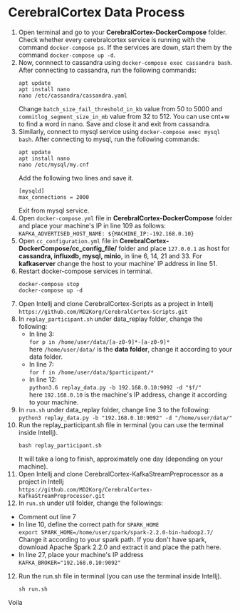 # CerebralCortex Data Process

1. Open terminal and go to your **CerebralCortex-DockerCompose** folder. Check whether every cerebralcortex service is running with the command `docker-compose ps`. If the services are down, start them by the command `docker-compose up -d`.
2. Now, connnect to cassandra using `docker-compose exec cassandra bash`. After connecting to cassandra, run the following commands:  
    ```
    apt update
    apt install nano
    nano /etc/cassandra/cassandra.yaml
    ```
   Change `batch_size_fail_threshold_in_kb` value from 50 to 5000 and `commitlog_segment_size_in_mb` value from 32 to 512. 
   You can use cnt+w to find a word in nano. Save and close it and exit from cassandra.
2. Similarly, connect to mysql service using `docker-compose exec mysql bash`. After connecting to mysql, run the following commands:  
    ```
    apt update
    apt install nano  
    nano /etc/mysql/my.cnf  
    ```  
    Add the following two lines and save it.  
    ```
    [mysqld]  
    max_connections = 2000  
    ```    
   Exit from mysql service.
3. Open `docker-compose.yml` file in **CerebralCortex-DockerCompose** folder and place your machine's IP in line 109 as follows:
    `KAFKA_ADVERTISED_HOST_NAME: ${MACHINE_IP:-192.168.0.10}`
4. Open `cc_configuration.yml` file in **CerebralCortex-DockerCompose/cc_config_file/** folder and place `127.0.0.1` as host for **cassandra, influxdb, mysql, minio**, in line 6, 14, 21 and 33. For **kafkaserver** change the host to your machine' IP address in line 51.
5. Restart docker-compose services in terminal.
    ```
    docker-compose stop
    docker-compose up -d
    ```  
6. Open IntelIj and clone CerebralCortex-Scripts as a project in IntelIj
    `https://github.com/MD2Korg/CerebralCortex-Scripts.git`
7. In `replay_participant.sh` under data_replay folder, change the following:
    * In line 3:  
      `for p in /home/user/data/[a-z0-9]*-[a-z0-9]*`  
      here `/home/user/data/` is the **data folder**, change it according to your data folder.
    * In line 7:  
      `for f in /home/user/data/$participant/*`  
    * In line 12:  
     `python3.6 replay_data.py -b 192.168.0.10:9092 -d "$f/"`  
      here `192.168.0.10` is the machine's IP address, change it according to your machine.
8. In `run.sh` under data_replay folder, change line 3 to the following:  
  `python3 replay_data.py -b "192.168.0.10:9092" -d "/home/user/data/"`
9. Run the replay_participant.sh file in terminal (you can use the terminal inside IntelIj).
    ```
    bash replay_participant.sh
    ```  
   It will take a long to finish, approximately one day (depending on your machine).
10. Open IntelIj and clone CerebralCortex-KafkaStreamPreprocessor as a project in IntelIj  
  `https://github.com/MD2Korg/CerebralCortex-KafkaStreamPreprocessor.git`
11. In `run.sh` under util folder, change the followings:
  * Comment out line 7
  * In line 10, define the correct path for `SPARK_HOME`  
    `export SPARK_HOME=/home/user/spark/spark-2.2.0-bin-hadoop2.7/`  
    Change it according to your spark path. If you don't have spark, download Apache Spark 2.2.0 and extract it and place the path here.
  * In line 27, place your machine's IP address  
    `KAFKA_BROKER="192.168.0.10:9092"`
12. Run the run.sh file in terminal (you can use the terminal inside IntelIj).
    ```
    sh run.sh
    ```  
Voila
